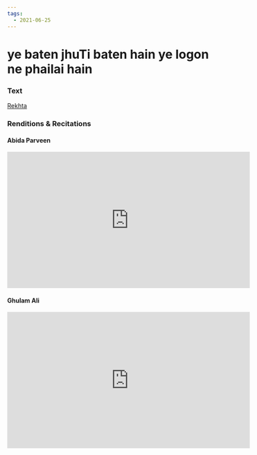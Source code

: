```yaml
---
tags:
  - 2021-06-25
---
```

# ye baten jhuTi baten hain ye logon ne phailai hain

### Text
[Rekhta](https://www.rekhta.org/nazms/ye-baaten-jhuutii-baaten-hain-ibn-e-insha-nazms?lang=ur)

### Renditions & Recitations

#### Abida Parveen

<iframe width="560" height="315" src="https://www.youtube.com/embed/qKcJyyCXiyI" title="YouTube video player" frameborder="0" allow="accelerometer; autoplay; clipboard-write; encrypted-media; gyroscope; picture-in-picture" allowfullscreen></iframe>

#### Ghulam Ali

<iframe width="560" height="315" src="https://www.youtube.com/embed/lVI2Lt_q5tE&t=1s" title="YouTube video player" frameborder="0" allow="accelerometer; autoplay; clipboard-write; encrypted-media; gyroscope; picture-in-picture" allowfullscreen></iframe>

